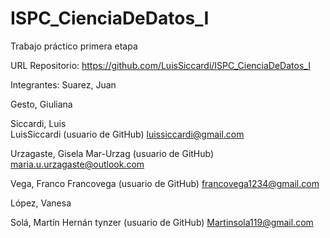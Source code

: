 # ISPC_CienciaDeDatos_I
Trabajo práctico primera etapa

URL Repositorio: https://github.com/LuisSiccardi/ISPC_CienciaDeDatos_I

Integrantes:
  Suarez, Juan

  
  Gesto, Giuliana
  
  
  Siccardi, Luis  
    LuisSiccardi (usuario de GitHub)
    luissiccardi@gmail.com
    
  Urzagaste, Gisela
    Mar-Urzag (usuario de GitHub)
    maria.u.urzagaste@outlook.com

  Vega, Franco
    Francovega (usuario de GitHub)
    francovega1234@gmail.com

  López, Vanesa

  Solá, Martín Hernán
    tynzer (usuario de GitHub) Martinsola119@gmail.com

